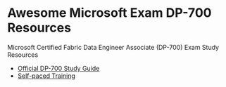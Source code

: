 # Awesome Microsoft Exam DP-700 Resources
Microsoft Certified Fabric Data Engineer Associate (DP-700) Exam Study Resources

- [Official DP-700 Study Guide](https://learn.microsoft.com/en-us/credentials/certifications/resources/study-guides/dp-700?wt.mc_id=certsustainedmkt_portfolioupdate_blog_wwl)
- [Self-paced Training](https://learn.microsoft.com/en-us/credentials/certifications/fabric-data-engineer-associate/?practice-assessment-type=certification#two-ways-to-prepare?wt.mc_id=certsustainedmkt_portfolioupdate_blog_wwl)
